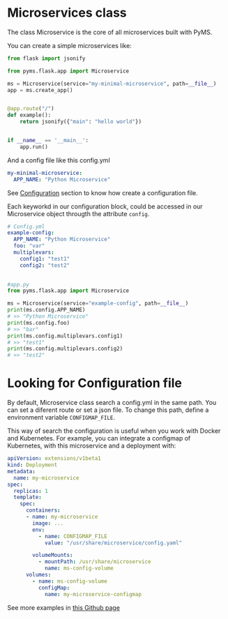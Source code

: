 # Microservices class

The class Microservice is the core of all microservices built with PyMS. 


You can create a simple microservices like:

```python
from flask import jsonify

from pyms.flask.app import Microservice

ms = Microservice(service="my-minimal-microservice", path=__file__)
app = ms.create_app()


@app.route("/")
def example():
    return jsonify({"main": "hello world"})


if __name__ == '__main__':
    app.run()
```

And a config file like this config.yml

```yaml
my-minimal-microservice:
  APP_NAME: "Python Microservice"
```
See [Configuration](configuration.md) section to know how create a configuration file.

Each keyworkd in our configuration block, could be accessed in our Microservice object througth the attribute `config`.

```yaml
# Config.yml
example-config:
  APP_NAME: "Python Microservice"
  foo: "var"
  multiplevars:
    config1: "test1"
    config2: "test2"
  
```
```python
#app.py
from pyms.flask.app import Microservice

ms = Microservice(service="example-config", path=__file__)
print(ms.config.APP_NAME) 
# >> "Python Microservice"
print(ms.config.foo) 
# >> "bar"
print(ms.config.multiplevars.config1) 
# >> "test1"
print(ms.config.multiplevars.config2) 
# >> "test2"
```



# Looking for Configuration file
By default, Microservice class search a config.yml in the same path. You can set a diferent route or set a json file.
To change this path, define a environment variable `CONFIGMAP_FILE`.

This way of search the configuration is useful when you work with Docker and Kubernetes. For example, you can integrate
a configmap of Kubernetes, with this microservice and a deployment with:

```yaml
apiVersion: extensions/v1beta1
kind: Deployment
metadata:
  name: my-microservice
spec:
  replicas: 1
  template:
    spec:
      containers:
      - name: my-microservice
        image: ...
        env:
          - name: CONFIGMAP_FILE
            value: "/usr/share/microservice/config.yaml"

        volumeMounts:
          - mountPath: /usr/share/microservice
            name: ms-config-volume
      volumes:
        - name: ms-config-volume
          configMap:
            name: my-microservice-configmap
```

See more examples in [this Github page](https://github.com/python-microservices/pyms/tree/master/examples)